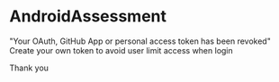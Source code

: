 # AndroidAssessment

"Your OAuth, GitHub App or personal access token has been revoked"
Create your own token to avoid user limit access when login

Thank you
